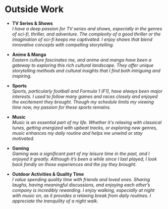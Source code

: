 # Outside Work

- **TV Series & Shows**  
  *I have a deep passion for TV series and shows, especially in the genres of sci-fi, thriller, and adventure. The complexity of a good thriller or the imagination of sci-fi keeps me captivated. I enjoy shows that blend innovative concepts with compelling storytelling.*

- **Anime & Manga**  
  *Eastern culture fascinates me, and anime and manga have been a gateway to exploring this rich cultural landscape. They offer unique storytelling methods and cultural insights that I find both intriguing and inspiring.*

- **Sports**  
  *Sports, particularly football and Formula 1 (F1), have always been major interests. I used to follow many games and races closely and enjoyed the excitement they brought. Though my schedule limits my viewing time now, my passion for these sports remains.*

- **Music**  
  *Music is an essential part of my life. Whether it's relaxing with classical tunes, getting energized with upbeat tracks, or exploring new genres, music enhances my daily routine and helps me unwind or stay motivated.*

- **Gaming**  
  *Gaming was a significant part of my leisure time in the past, and I enjoyed it greatly. Although it’s been a while since I last played, I look back fondly on those experiences and the joy they brought.*

- **Outdoor Activities & Quality Time**  
  *I value spending quality time with friends and loved ones. Sharing laughs, having meaningful discussions, and enjoying each other’s company is incredibly rewarding. I enjoy walking, especially at night with music on, as it provides a relaxing break from daily routines. I appreciate the tranquility of a night walk.*